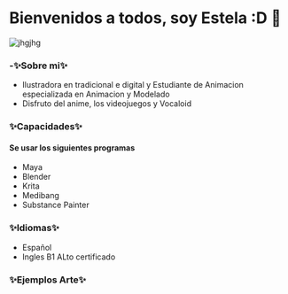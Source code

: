 # Bienvenidos a todos, soy Estela :D 👋
![jhgjhg](https://img.freepik.com/vector-premium/art-night-sky-retro-pixel-8bit-juego-fondo-noche_1334819-34751.jpg)
### -✨Sobre mi✨
- Ilustradora en tradicional e digital y Estudiante de Animacion especializada en Animacion y Modelado
- Disfruto del anime, los videojuegos y Vocaloid 
### ✨Capacidades✨ ###
#### Se usar los siguientes programas
- Maya
- Blender
- Krita
- Medibang
- Substance Painter
### ✨Idiomas✨
- Español
- Ingles B1 ALto certificado
### ✨Ejemplos Arte✨
<!--
**EstelaPerdiguero/EstelaPerdiguero** is a ✨ _special_ ✨ repository because its `README.md` (this file) appears on your GitHub profile.

Here are some ideas to get you started:



- 🌱 I’m currently learning ...
- 👯 I’m looking to collaborate on ...
- 🤔 I’m looking for help with ...
- 💬 Ask me about ...
- 📫 How to reach me: ...
- 😄 Pronouns: ...
- ⚡ Fun fact: ...
-->
